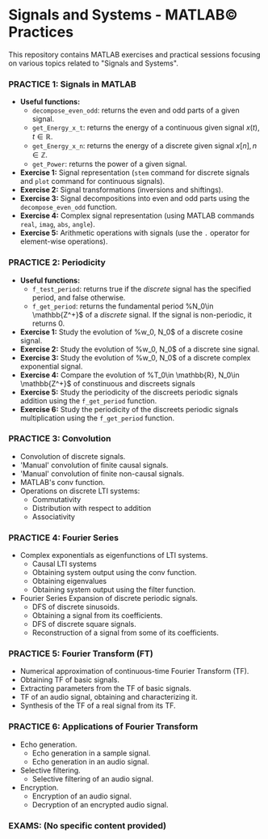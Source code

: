 # **Signals and Systems - MATLAB© Practices**

This repository contains MATLAB exercises and practical sessions focusing on various topics related to "Signals and Systems".

### PRACTICE 1: Signals in MATLAB
- **Useful functions:**
    - `decompose_even_odd`: returns the even and odd parts of a given signal.
    - `get_Energy_x_t`: returns the energy of a continuous given signal $x(t), t \in \mathbb{R}$.
    - `get_Energy_x_n`: returns the energy of a discrete given signal $x[n], n \in \mathbb{Z}$.
    - `get_Power`: returns the power of a given signal.
- **Exercise 1:** Signal representation (`stem` command for discrete signals and `plot` command for continuous signals).
- **Exercise 2:** Signal transformations (inversions and shiftings).
- **Exercise 3:** Signal decompositions into even and odd parts using the `decompose_even_odd` function.
- **Exercise 4:** Complex signal representation (using MATLAB commands `real`, `imag`, `abs`, `angle`).
- **Exercise 5:** Arithmetic operations with signals (use the `.` operator for element-wise operations).

### PRACTICE 2: Periodicity
- **Useful functions:**
    - `f_test_period`: returns true if the *discrete* signal has the specified period, and false otherwise.
    - `f_get_period`: returns the fundamental period %N_0\in \mathbb{Z^+}$ of a *discrete* signal. If the signal is non-periodic, it returns 0.
- **Exercise 1:** Study the evolution of %w_0, N_0$ of a discrete cosine signal.
- **Exercise 2:** Study the evolution of %w_0, N_0$ of a discrete sine signal.
- **Exercise 3:** Study the evolution of %w_0, N_0$ of a discrete complex exponential signal.
- **Exercise 4:** Compare the evolution of %T_0\in \mathbb{R}, N_0\in \mathbb{Z^+}$ of constinuous and discreets signals
- **Exercise 5:** Study the periodicity of the discreets periodic signals addition using the `f_get_period` function.
- **Exercise 6:** Study the periodicity of the discreets periodic signals multiplication using the `f_get_period` function.

### PRACTICE 3: Convolution
- Convolution of discrete signals.
- 'Manual' convolution of finite causal signals.
- 'Manual' convolution of finite non-causal signals.
- MATLAB's conv function.
- Operations on discrete LTI systems:
  - Commutativity
  - Distribution with respect to addition
  - Associativity

### PRACTICE 4: Fourier Series
- Complex exponentials as eigenfunctions of LTI systems.
  - Causal LTI systems
  - Obtaining system output using the conv function.
  - Obtaining eigenvalues
  - Obtaining system output using the filter function.
- Fourier Series Expansion of discrete periodic signals.
  - DFS of discrete sinusoids.
  - Obtaining a signal from its coefficients.
  - DFS of discrete square signals.
  - Reconstruction of a signal from some of its coefficients.

### PRACTICE 5: Fourier Transform (FT)
- Numerical approximation of continuous-time Fourier Transform (TF).
- Obtaining TF of basic signals.
- Extracting parameters from the TF of basic signals.
- TF of an audio signal, obtaining and characterizing it.
- Synthesis of the TF of a real signal from its TF.

### PRACTICE 6: Applications of Fourier Transform
- Echo generation.
  - Echo generation in a sample signal.
  - Echo generation in an audio signal.
- Selective filtering.
  - Selective filtering of an audio signal.
- Encryption.
  - Encryption of an audio signal.
  - Decryption of an encrypted audio signal.

### EXAMS: (No specific content provided)
